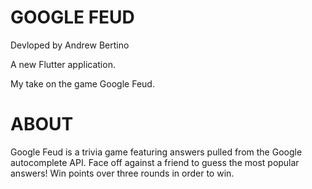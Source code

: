 # GOOGLE FEUD
Devloped by Andrew Bertino

A new Flutter application.

My take on the game Google Feud.

# ABOUT

Google Feud is a trivia game featuring answers pulled from the Google autocomplete API. Face off against a friend to guess the most popular answers! Win points over three rounds in order to win.
